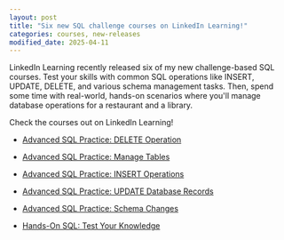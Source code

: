 ```yaml
---
layout: post
title: "Six new SQL challenge courses on LinkedIn Learning!"
categories: courses, new-releases
modified_date: 2025-04-11
---
```


LinkedIn Learning recently released six of my new challenge-based SQL courses. Test your skills with common SQL operations like INSERT, UPDATE, DELETE, and various schema management tasks. Then, spend some time with real-world, hands-on scenarios where you'll manage database operations for a restaurant and a library.

Check the courses out on LinkedIn Learning!

- [Advanced SQL Practice: DELETE Operation](https://www.linkedin.com/learning/advanced-sql-practice-delete-operations)
- [Advanced SQL Practice: Manage Tables](https://www.linkedin.com/learning/advanced-sql-practice-manage-tables)
- [Advanced SQL Practice: INSERT Operations](https://www.linkedin.com/learning/advanced-sql-practice-insert-operations)
- [Advanced SQL Practice: UPDATE Database Records](https://www.linkedin.com/learning/advanced-sql-practice-update-database-records)
- [Advanced SQL Practice: Schema Changes](https://www.linkedin.com/learning/advanced-sql-practice-schema-changes)

- [Hands-On SQL: Test Your Knowledge](https://www.linkedin.com/learning/hands-on-sql-challenges-test-your-knowledge)
